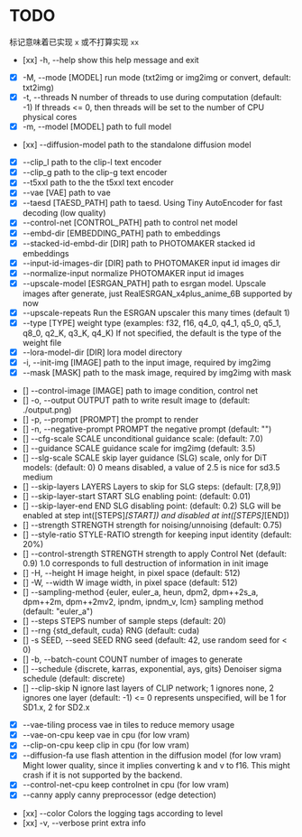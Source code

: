 # TODO

标记意味着已实现 `x` 或不打算实现 `xx`

- [xx] -h, --help                         show this help message and exit
- [x] -M, --mode [MODEL]                 run mode (txt2img or img2img or convert, default: txt2img)
- [x] -t, --threads N                    number of threads to use during computation (default: -1)
                                     If threads <= 0, then threads will be set to the number of CPU physical cores
- [x] -m, --model [MODEL]                path to full model
- [xx] --diffusion-model                  path to the standalone diffusion model
- [x] --clip_l                           path to the clip-l text encoder
- [x] --clip_g                           path to the clip-g text encoder
- [x] --t5xxl                            path to the the t5xxl text encoder
- [x] --vae [VAE]                        path to vae
- [x] --taesd [TAESD_PATH]               path to taesd. Using Tiny AutoEncoder for fast decoding (low quality)
- [x] --control-net [CONTROL_PATH]       path to control net model
- [x] --embd-dir [EMBEDDING_PATH]        path to embeddings
- [x] --stacked-id-embd-dir [DIR]        path to PHOTOMAKER stacked id embeddings
- [x] --input-id-images-dir [DIR]        path to PHOTOMAKER input id images dir
- [x] --normalize-input                  normalize PHOTOMAKER input id images
- [x] --upscale-model [ESRGAN_PATH]      path to esrgan model. Upscale images after generate, just RealESRGAN_x4plus_anime_6B supported by now
- [x] --upscale-repeats                  Run the ESRGAN upscaler this many times (default 1)
- [x] --type [TYPE]                      weight type (examples: f32, f16, q4_0, q4_1, q5_0, q5_1, q8_0, q2_K, q3_K, q4_K)            If not specified, the default is the type of the weight file
- [x] --lora-model-dir [DIR]             lora model directory
- [x] -i, --init-img [IMAGE]             path to the input image, required by img2img
- [x] --mask [MASK]                      path to the mask image, required by img2img with mask
- [] --control-image [IMAGE]            path to image condition, control net
- [] -o, --output OUTPUT                path to write result image to (default: ./output.png)
- [] -p, --prompt [PROMPT]              the prompt to render
- [] -n, --negative-prompt PROMPT       the negative prompt (default: "")
- [] --cfg-scale SCALE                  unconditional guidance scale: (default: 7.0)
- [] --guidance SCALE                   guidance scale for img2img (default: 3.5)
- [] --slg-scale SCALE                  skip layer guidance (SLG) scale, only for DiT models: (default: 0)
                                     0 means disabled, a value of 2.5 is nice for sd3.5 medium
- [] --skip-layers LAYERS               Layers to skip for SLG steps: (default: [7,8,9])
- [] --skip-layer-start START           SLG enabling point: (default: 0.01)
- [] --skip-layer-end END               SLG disabling point: (default: 0.2)
                                     SLG will be enabled at step int([STEPS]*[START]) and disabled at int([STEPS]*[END])
- [] --strength STRENGTH                strength for noising/unnoising (default: 0.75)
- [] --style-ratio STYLE-RATIO          strength for keeping input identity (default: 20%)
- [] --control-strength STRENGTH        strength to apply Control Net (default: 0.9)
                                     1.0 corresponds to full destruction of information in init image
- [] -H, --height H                     image height, in pixel space (default: 512)
- [] -W, --width W                      image width, in pixel space (default: 512)
- [] --sampling-method {euler, euler_a, heun, dpm2, dpm++2s_a, dpm++2m, dpm++2mv2, ipndm, ipndm_v, lcm}
                                     sampling method (default: "euler_a")
- [] --steps  STEPS                     number of sample steps (default: 20)
- [] --rng {std_default, cuda}          RNG (default: cuda)
- [] -s SEED, --seed SEED               RNG seed (default: 42, use random seed for < 0)
- [] -b, --batch-count COUNT            number of images to generate
- [] --schedule {discrete, karras, exponential, ays, gits} Denoiser sigma schedule (default: discrete)
- [] --clip-skip N                      ignore last layers of CLIP network; 1 ignores none, 2 ignores one layer (default: -1)
                                     <= 0 represents unspecified, will be 1 for SD1.x, 2 for SD2.x
- [x] --vae-tiling                       process vae in tiles to reduce memory usage
- [x] --vae-on-cpu                       keep vae in cpu (for low vram)
- [x] --clip-on-cpu                      keep clip in cpu (for low vram)
- [x] --diffusion-fa                     use flash attention in the diffusion model (for low vram)                                   Might lower quality, since it implies converting k and v to f16.
                                     This might crash if it is not supported by the backend.
- [x] --control-net-cpu                  keep controlnet in cpu (for low vram)
- [x] --canny                            apply canny preprocessor (edge detection)
- [xx] --color                            Colors the logging tags according to level
- [xx] -v, --verbose                      print extra info
